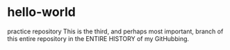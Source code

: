 # hello-world
practice repository
This is the third, and perhaps most important, branch of this entire repository in the ENTIRE HISTORY of my GitHubbing.
